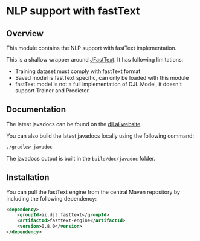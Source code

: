 # NLP support with fastText

## Overview

This module contains the NLP support with fastText implementation.

This is a shallow wrapper around [JFastText](https://github.com/vinhkhuc/JFastText). It has following limitations:

- Training dataset must comply with fastText format
- Saved model is fastText specific, can only be loaded with this module
- fastText model is not a full implementation of DJL Model, it doesn't support Trainer and Predictor.

## Documentation

The latest javadocs can be found on the [djl.ai website](https://javadoc.io/doc/ai.djl.fasttext/fasttext-engine/latest/index.html).

You can also build the latest javadocs locally using the following command:

```sh
./gradlew javadoc
```
The javadocs output is built in the `build/doc/javadoc` folder.


## Installation
You can pull the fastText engine from the central Maven repository by including the following dependency:

```xml
<dependency>
    <groupId>ai.djl.fasttext</groupId>
    <artifactId>fasttext-engine</artifactId>
    <version>0.8.0</version>
</dependency>
```

